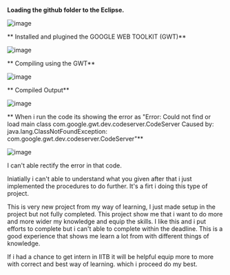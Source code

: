 
**Loading the github folder to the Eclipse.**

![image](https://github.com/kaifshaheemj/circuitjs1/assets/107334941/24456c68-a20b-41bf-abf2-8cf15e0d888b)

** Installed and plugined the GOOGLE WEB TOOLKIT (GWT)**

![image](https://github.com/kaifshaheemj/circuitjs1/assets/107334941/8ce1be20-2818-4e2b-8e2b-583144d3549d)

** Compiling using the GWT**

![image](https://github.com/kaifshaheemj/circuitjs1/assets/107334941/a54a492b-8b0a-432c-9ef3-21d6ccfc658c)

** Compiled Output**

![image](https://github.com/kaifshaheemj/circuitjs1/assets/107334941/73a52481-89a5-4ec8-80ea-1f4ac99d4c36)

** When i run the code its showing the error as "Error: Could not find or load main class com.google.gwt.dev.codeserver.CodeServer
Caused by: java.lang.ClassNotFoundException: com.google.gwt.dev.codeserver.CodeServer"**

![image](https://github.com/kaifshaheemj/circuitjs1/assets/107334941/8ae3455f-34b2-47ad-86b2-cdd3595ed642)

I can't able rectify the error in that code.

Iniatially i can't able to understand what you given after that i just implemented the procedures to do further.
It's a firt i doing this type of project.

This is very new project from my way of learning, I just made setup in the project but not fully completed.
This project show me that i want to do more and more wider my knowledge and equip the skills.
I like this and i put efforts to complete but i can't able to complete within the deadline.
This is a good experience that shows me learn a lot from with different things of knowledge.

If i had a chance to get intern in IITB it will be helpful equip more to more with correct and best way of learning.
which i proceed do my best. 
